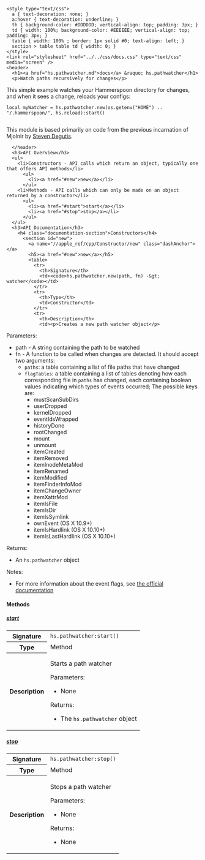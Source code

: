     <style type="text/css">
      a { text-decoration: none; }
      a:hover { text-decoration: underline; }
      th { background-color: #DDDDDD; vertical-align: top; padding: 3px; }
      td { width: 100%; background-color: #EEEEEE; vertical-align: top; padding: 3px; }
      table { width: 100% ; border: 1px solid #0; text-align: left; }
      section > table table td { width: 0; }
    </style>
    <link rel="stylesheet" href="../../css/docs.css" type="text/css" media="screen" />
    <header>
      <h1><a href="hs.pathwatcher.md">docs</a> &raquo; hs.pathwatcher</h1>
      <p>Watch paths recursively for changes</p>
<p>This simple example watches your Hammerspoon directory for changes, and when it sees a change, reloads your configs:</p>

<pre><code>local myWatcher = hs.pathwatcher.new(os.getenv("HOME") .. "/.hammerspoon/", hs.reload):start()

</code></pre>
<p>This module is based primarily on code from the previous incarnation of Mjolnir by <a href="https://github.com/sdegutis/">Steven Degutis</a>.</p>

      </header>
      <h3>API Overview</h3>
      <ul>
        <li>Constructors - API calls which return an object, typically one that offers API methods</li>
          <ul>
            <li><a href="#new">new</a></li>
          </ul>
        <li>Methods - API calls which can only be made on an object returned by a constructor</li>
          <ul>
            <li><a href="#start">start</a></li>
            <li><a href="#stop">stop</a></li>
          </ul>
      </ul>
      <h3>API Documentation</h3>
        <h4 class="documentation-section">Constructors</h4>
          <section id="new">
            <a name="//apple_ref/cpp/Constructor/new" class="dashAnchor"></a>
            <h5><a href="#new">new</a></h5>
            <table>
              <tr>
                <th>Signature</th>
                <td><code>hs.pathwatcher.new(path, fn) -&gt; watcher</code></td>
              </tr>
              <tr>
                <th>Type</th>
                <td>Constructor</td>
              </tr>
              <tr>
                <th>Description</th>
                <td><p>Creates a new path watcher object</p>
<p>Parameters:</p>
<ul>
<li>path - A string containing the path to be watched</li>
<li>fn - A function to be called when changes are detected. It should accept two arguments:<ul>
<li><code>paths</code>: a table containing a list of file paths that have changed</li>
<li><code>flagTables</code>: a table containing a list of tables denoting how each corresponding file in <code>paths</code> has changed, each containing boolean values indicating which types of events occurred; The possible keys are:<ul>
<li>mustScanSubDirs</li>
<li>userDropped</li>
<li>kernelDropped</li>
<li>eventIdsWrapped</li>
<li>historyDone</li>
<li>rootChanged</li>
<li>mount</li>
<li>unmount</li>
<li>itemCreated</li>
<li>itemRemoved</li>
<li>itemInodeMetaMod</li>
<li>itemRenamed</li>
<li>itemModified</li>
<li>itemFinderInfoMod</li>
<li>itemChangeOwner</li>
<li>itemXattrMod</li>
<li>itemIsFile</li>
<li>itemIsDir</li>
<li>itemIsSymlink</li>
<li>ownEvent (OS X 10.9+)</li>
<li>itemIsHardlink (OS X 10.10+)</li>
<li>itemIsLastHardlink (OS X 10.10+)</li>
</ul>
</li>
</ul>
</li>
</ul>
<p>Returns:</p>
<ul>
<li>An <code>hs.pathwatcher</code> object</li>
</ul>
<p>Notes:</p>
<ul>
<li>For more information about the event flags, see <a href="https://developer.apple.com/reference/coreservices/1455361-fseventstreameventflags/">the official documentation</a></li>
</ul>
</td>
              </tr>
            </table>
          </section>
        <h4 class="documentation-section">Methods</h4>
          <section id="start">
            <a name="//apple_ref/cpp/Method/start" class="dashAnchor"></a>
            <h5><a href="#start">start</a></h5>
            <table>
              <tr>
                <th>Signature</th>
                <td><code>hs.pathwatcher:start()</code></td>
              </tr>
              <tr>
                <th>Type</th>
                <td>Method</td>
              </tr>
              <tr>
                <th>Description</th>
                <td><p>Starts a path watcher</p>
<p>Parameters:</p>
<ul>
<li>None</li>
</ul>
<p>Returns:</p>
<ul>
<li>The <code>hs.pathwatcher</code> object</li>
</ul>
</td>
              </tr>
            </table>
          </section>
          <section id="stop">
            <a name="//apple_ref/cpp/Method/stop" class="dashAnchor"></a>
            <h5><a href="#stop">stop</a></h5>
            <table>
              <tr>
                <th>Signature</th>
                <td><code>hs.pathwatcher:stop()</code></td>
              </tr>
              <tr>
                <th>Type</th>
                <td>Method</td>
              </tr>
              <tr>
                <th>Description</th>
                <td><p>Stops a path watcher</p>
<p>Parameters:</p>
<ul>
<li>None</li>
</ul>
<p>Returns:</p>
<ul>
<li>None</li>
</ul>
</td>
              </tr>
            </table>
          </section>
